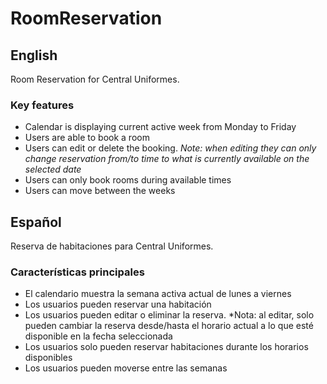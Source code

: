# RoomReservation

## English
Room Reservation for Central Uniformes.

### Key features
- Calendar is displaying current active week from Monday to Friday
- Users are able to book a room
- Users can edit or delete the booking. *Note: when editing they can only change reservation from/to time to what is currently available on the selected date*
- Users can only book rooms during available times
- Users can move between the weeks


## Español
Reserva de habitaciones para Central Uniformes.

### Características principales
- El calendario muestra la semana activa actual de lunes a viernes
- Los usuarios pueden reservar una habitación
- Los usuarios pueden editar o eliminar la reserva. *Nota: al editar, solo pueden cambiar la reserva desde/hasta el horario actual a lo que esté disponible en la fecha seleccionada
- Los usuarios solo pueden reservar habitaciones durante los horarios disponibles
- Los usuarios pueden moverse entre las semanas
